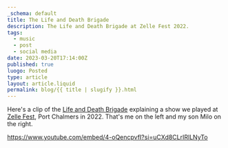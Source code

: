 ```yaml
---
_schema: default
title: The Life and Death Brigade
description: The Life and Death Brigade at Zelle Fest 2022.
tags:
  - music
  - post
  - social media
date: 2023-03-20T17:14:00Z
published: true
luogo: Posted
type: article
layout: article.liquid
permalink: blog/{{ title | slugify }}.html
---
```

Here's a clip of the <a href="https://www.facebook.com/lifeanddeathbrigadenz" target="_blank" rel="noopener">Life and Death Brigade</a> explaining a show we played at <a href="https://zellerecords.wordpress.com/zelle-fest-2017/" target="_blank" rel="noopener">Zelle Fest</a>, Port Chalmers in 2022. That's me on the left and my son Milo on the right.

https://www.youtube.com/embed/4-oQencpvfI?si=uCXd8CLrIRlLNyTo